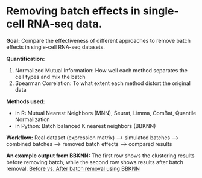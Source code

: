 # Removing batch effects in single-cell RNA-seq data.

**Goal:**
Compare the effectiveness of different approaches to remove batch effects in single-cell RNA-seq datasets.

**Quantification:**
1. Normalized Mutual Information: How well each method separates the cell types and mix the batch
2. Spearman Correlation: To what extent each method distort the original data

**Methods used:**
 - in R: Mutual Nearest Neighbors (MNN), Seurat, Limma, ComBat, Quantile Normalization
 - in Python: Batch balanced K nearest neighbors (BBKNN) 

**Workflow:**
Real dataset (expression matrix) --> simulated batches --> combined batches
--> removed batch effects --> compared results 

**An example output from BBKNN:**
The first row shows the clustering results before removing batch, while the second row shows results after batch removal.
[Before vs. After batch removal using BBKNN](https://github.com/miko-798/batch_effects_removal/blob/master/bbknn.png)



